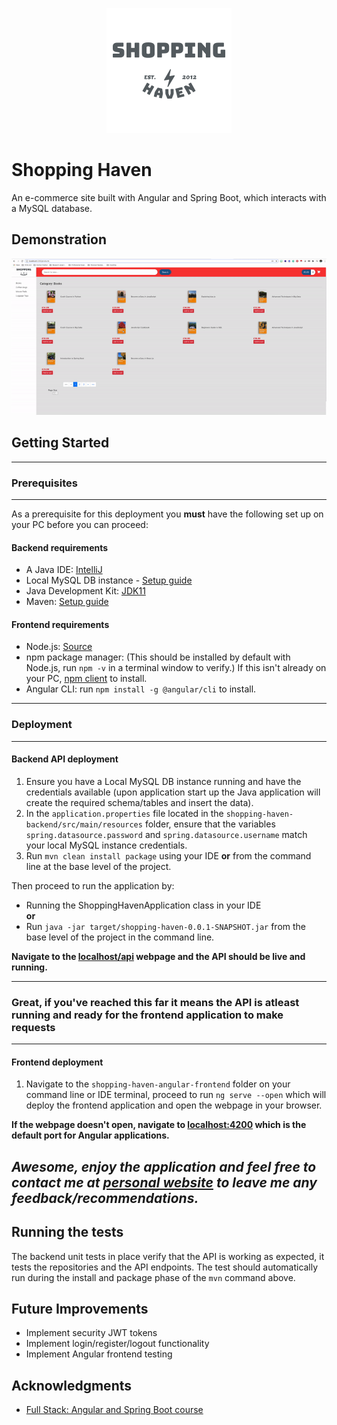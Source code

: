 <p align="center">
<img src="shopping-haven-angular-frontend/src/assets/images/logo.png" alt="projectLogo" width="200"/>
</p>

# Shopping Haven

An e-commerce site built with Angular and Spring Boot, which interacts with a MySQL database.

## Demonstration 

![Demonstration of the application](shopping-haven-angular-frontend/demo.gif)

## Getting Started
----
### Prerequisites
----
As a prerequisite for this deployment you <b>must</b> have the following set up on your PC before you can proceed:

#### Backend requirements
* A Java IDE: [IntelliJ](https://dev.mysql.com/doc/mysql-getting-started/en/) 
* Local MySQL DB instance - [Setup guide](https://dev.mysql.com/doc/mysql-getting-started/en/) 
* Java Development Kit: [JDK11](https://www.oracle.com/java/technologies/javase-jdk11-downloads.html)
* Maven: [Setup guide](https://www.tutorialspoint.com/maven/maven_environment_setup.htm)

#### Frontend requirements
* Node.js: [Source](https://nodejs.org/en/)
* npm package manager: (This should be installed by default with Node.js, run `npm -v` in a terminal window to verify.) If this isn't already on your PC, [npm client](https://docs.npmjscom/cli/install) to install.
* Angular CLI: run `npm install -g @angular/cli` to install.
----
### Deployment 
----
#### Backend API deployment

1.  Ensure you have a Local MySQL DB instance running and have the credentials available (upon application start up the Java application will create the required schema/tables and insert the data).
2.  In the `application.properties` file located in the `shopping-haven-backend/src/main/resources` folder, ensure that the variables `spring.datasource.password` and `spring.datasource.username` match your local MySQL instance credentials.  
3.  Run `mvn clean install package` using your IDE **or** from the command line at the base level of the project.

Then proceed to run the application by:  
 - Running the ShoppingHavenApplication class in your IDE  
**or**  
 - Run `java -jar target/shopping-haven-0.0.1-SNAPSHOT.jar` from the base level of the project in the command line. 
 
**Navigate to the [localhost/api](http://localhost:8080/api) webpage and the API should be live and running.**

----

### Great, if you've reached this far it means the API is atleast running and ready for the frontend application to make requests
----
#### Frontend deployment

1.  Navigate to the `shopping-haven-angular-frontend` folder on your command line or IDE terminal, proceed to run `ng serve --open` which will deploy the frontend application and open the webpage in your browser.
 
**If the webpage doesn't open, navigate to [localhost:4200](http://localhost:4200/) which is the default port for Angular applications.**

***Awesome, enjoy the application and feel free to contact me at [personal website](http://jiedwards.github.io/) to leave me any feedback/recommendations.***
----

## Running the tests

The backend unit tests in place verify that the API is working as expected, it tests the repositories and the API endpoints. The test should automatically run during the install and package phase of the `mvn` command above.

## Future Improvements

* Implement security JWT tokens
* Implement login/register/logout functionality 
* Implement Angular frontend testing

## Acknowledgments

* [Full Stack: Angular and Spring Boot course](https://www.udemy.com/course/full-stack-angular-spring-boot-tutorial/)
